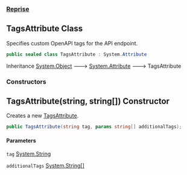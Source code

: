 ### [Reprise](Reprise.md 'Reprise')

## TagsAttribute Class

Specifies custom OpenAPI tags for the API endpoint.

```csharp
public sealed class TagsAttribute : System.Attribute
```

Inheritance [System.Object](https://docs.microsoft.com/en-us/dotnet/api/System.Object 'System.Object') &#129106; [System.Attribute](https://docs.microsoft.com/en-us/dotnet/api/System.Attribute 'System.Attribute') &#129106; TagsAttribute
### Constructors

<a name='Reprise.TagsAttribute.TagsAttribute(string,string[])'></a>

## TagsAttribute(string, string[]) Constructor

Creates a new [TagsAttribute](Reprise.TagsAttribute.md 'Reprise.TagsAttribute').

```csharp
public TagsAttribute(string tag, params string[] additionalTags);
```
#### Parameters

<a name='Reprise.TagsAttribute.TagsAttribute(string,string[]).tag'></a>

`tag` [System.String](https://docs.microsoft.com/en-us/dotnet/api/System.String 'System.String')

<a name='Reprise.TagsAttribute.TagsAttribute(string,string[]).additionalTags'></a>

`additionalTags` [System.String](https://docs.microsoft.com/en-us/dotnet/api/System.String 'System.String')[[]](https://docs.microsoft.com/en-us/dotnet/api/System.Array 'System.Array')